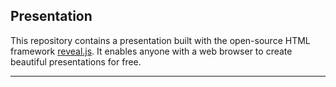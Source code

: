 ## Presentation

This repository contains a presentation built with the open-source HTML framework [reveal.js](https://revealjs.com/). It enables anyone with a web browser to create beautiful presentations for free.

---





